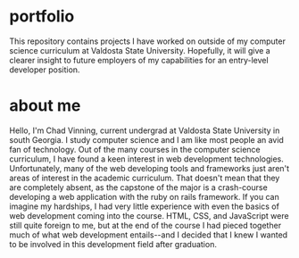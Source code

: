 # portfolio
This repository contains projects I have worked on outside of my computer science curriculum at Valdosta State University. Hopefully, it will give a clearer insight to future employers of my capabilities for an entry-level developer position.

# about me
Hello, I'm Chad Vinning, current undergrad at Valdosta State University in south Georgia. I study computer science and I am like most people an avid fan of technology. Out of the many courses in the computer science curriculum, I have found a keen interest in web development technologies. Unfortunately, many of the web developing tools and frameworks just aren't areas of interest in the academic curriculum. That doesn't mean that they are completely absent, as the capstone of the major is a crash-course developing a web application with the ruby on rails framework. If you can imagine my hardships, I had very little experience with even the basics of web development coming into the course. HTML, CSS, and JavaScript were still quite foreign to me, but at the end of the course I had pieced together much of what web development entails--and I decided that I knew I wanted to be involved in this development field after graduation.
